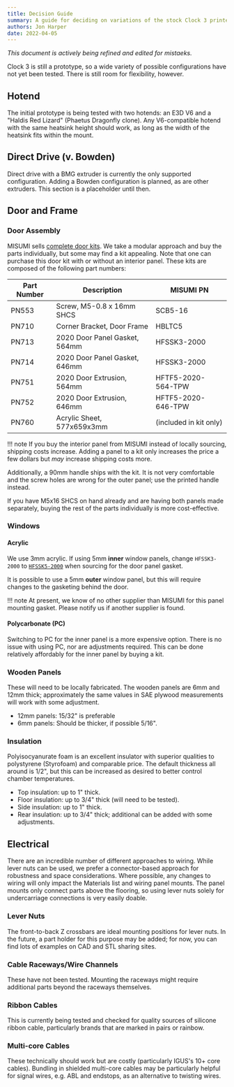 ```yaml
---
title: Decision Guide
summary: A guide for deciding on variations of the stock Clock 3 printer.
authors: Jon Harper
date: 2022-04-05
---
```


*This document is actively being refined and edited for mistaeks.*

Clock 3 is still a prototype, so a wide variety of possible configurations have not yet been tested. There is still room for flexibility, however.

## Hotend

The initial prototype is being tested with two hotends: an E3D V6 and a "Haldis Red Lizard" (Phaetus Dragonfly clone). Any V6-compatible hotend with the same heatsink height should work, as long as the width of the heatsink fits within the mount.

## Direct Drive (v. Bowden)

Direct drive with a BMG extruder is currently the only supported configuration. Adding a Bowden configuration is planned, as are other extruders. This section is a placeholder until then.

## Door and Frame

### Door Assembly

MISUMI sells [complete door kits](https://us.misumi-ec.com/vona2/detail/110302284740/). We take a modular approach and buy the parts individually, but some may find a kit appealing. Note that one can purchase this door kit with or without an interior panel. These kits are composed of the following part numbers:

| Part Number | Description                   | MISUMI PN              |
|-------------|-------------------------------|------------------------|
| PN553       | Screw, M5-0.8 x 16mm SHCS     | SCB5-16                |
| PN710       | Corner Bracket, Door Frame    | HBLTC5                 |
| PN713       | 2020 Door Panel Gasket, 564mm | HFSSK3-2000            |
| PN714       | 2020 Door Panel Gasket, 646mm | HFSSK3-2000            |
| PN751       | 2020 Door Extrusion, 564mm    | HFTF5-2020-564-TPW     |
| PN752       | 2020 Door Extrusion, 646mm    | HFTF5-2020-646-TPW     |
| PN760       | Acrylic Sheet, 577x659x3mm    | (included in kit only) |

!!! note
    If you buy the interior panel from MISUMI instead of locally sourcing, shipping costs increase. Adding a panel to a kit only increases the price a few dollars but *may* increase shipping costs more.

Additionally, a 90mm handle ships with the kit. It is not very comfortable and the screw holes are wrong for the outer panel; use the printed handle instead.

If you have M5x16 SHCS on hand already and are having both panels made separately, buying the rest of the parts individually is more cost-effective.

### Windows

#### Acrylic

We use 3mm acrylic. If using 5mm **inner** window panels, change `HFSSK3-2000` to [`HFSSK5-2000`](https://us.misumi-ec.com/vona2/detail/110302375310/?ProductCode=HFSSK5-2000) when sourcing for the door panel gasket.

It is possible to use a 5mm **outer** window panel, but this will require changes to the gasketing behind the door.

!!! note
    At present, we know of no other supplier than MISUMI for this panel mounting gasket. Please notify us if another supplier is found.

#### Polycarbonate (PC)

Switching to PC for the inner panel is a more expensive option. There is no issue with using PC, nor are adjustments required. This can be done relatively affordably for the inner panel by buying a kit.

### Wooden Panels

These will need to be locally fabricated. The wooden panels are 6mm and 12mm thick; approximately the same values in SAE plywood measurements will work with some adjustment. 

- 12mm panels: 15/32" is preferable 
- 6mm panels: Should be thicker, if possible 5/16".

### Insulation

Polyisocyanurate foam is an excellent insulator with superior qualities to polystyrene (Styrofoam) and comparable price. The default thickness all around is 1/2", but this can be increased as desired to better control chamber temperatures.

- Top insulation: up to 1" thick.
- Floor insulation: up to 3/4" thick (will need to be tested).
- Side insulation: up to 1" thick.
- Rear insulation: up to 3/4" thick; additional can be added with some adjustments.

## Electrical

There are an incredible number of different approaches to wiring. While lever nuts can be used, we prefer a connector-based approach for robustness and space considerations. Where possible, any changes to wiring will only impact the Materials list and wiring panel mounts. The panel mounts only connect parts above the flooring, so using lever nuts solely for undercarriage connections is very easily doable.

### Lever Nuts

The front-to-back Z crossbars are ideal mounting positions for lever nuts. In the future, a part holder for this purpose may be added; for now, you can find lots of examples on CAD and STL sharing sites.

### Cable Raceways/Wire Channels

These have not been tested. Mounting the raceways might require additional parts beyond the raceways themselves.

### Ribbon Cables

This is currently being tested and checked for quality sources of silicone ribbon cable, particularly brands that are marked in pairs or rainbow.

### Multi-core Cables

These technically should work but are costly (particularly IGUS's 10+ core cables). Bundling in shielded multi-core cables may be particularly helpful for signal wires, e.g. ABL and endstops, as an alternative to twisting wires.